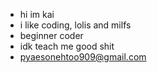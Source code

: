 - hi im kai
- i like coding, lolis and milfs
- beginner coder
- idk teach me good shit
- pyaesonehtoo909@gmail.com

<!---
DdyKai/DdyKai is a ✨ special ✨ repository because its `README.md` (this file) appears on your GitHub profile.
You can click the Preview link to take a look at your changes.
--->

